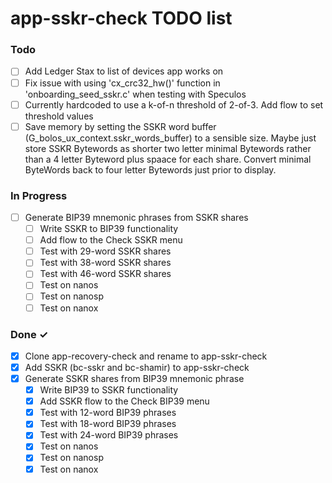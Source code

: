 # app-sskr-check TODO list

### Todo

- [ ] Add Ledger Stax to list of devices app works on
- [ ] Fix issue with using 'cx_crc32_hw()' function in 'onboarding_seed_sskr.c' when testing with Speculos
- [ ] Currently hardcoded to use a k-of-n threshold of 2-of-3. Add flow to set threshold values
- [ ] Save memory by setting the SSKR word buffer (G_bolos_ux_context.sskr_words_buffer) to a sensible size. Maybe just store SSKR Bytewords as shorter two letter minimal Bytewords rather than a 4 letter Byteword plus spaace for each share. Convert minimal ByteWords back to four letter Bytewords just prior to display.

### In Progress

- [ ] Generate BIP39 mnemonic phrases from SSKR shares
  - [ ] Write SSKR to BIP39 functionality
  - [ ] Add flow to the Check SSKR menu
  - [ ] Test with 29-word SSKR shares
  - [ ] Test with 38-word SSKR shares
  - [ ] Test with 46-word SSKR shares
  - [ ] Test on nanos
  - [ ] Test on nanosp
  - [ ] Test on nanox

### Done ✓

- [x] Clone app-recovery-check and rename to app-sskr-check
- [x] Add SSKR (bc-sskr and bc-shamir) to app-sskr-check
- [x] Generate SSKR shares from BIP39 mnemonic phrase
  - [x] Write BIP39 to SSKR functionality
  - [x] Add SSKR flow to the Check BIP39 menu
  - [x] Test with 12-word BIP39 phrases
  - [x] Test with 18-word BIP39 phrases
  - [x] Test with 24-word BIP39 phrases
  - [x] Test on nanos
  - [x] Test on nanosp
  - [x] Test on nanox
